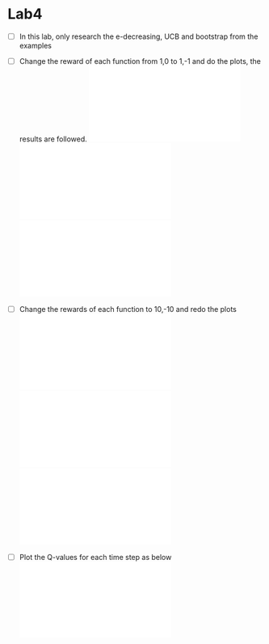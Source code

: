 # Lab4

- [ ] In this lab, only research the e-decreasing, UCB and bootstrap from the examples
- [ ] Change the reward of each function from 1,0 to 1,-1 and do the plots, the results are followed.
![Cumulative Regret vs step](./0.2-decreasing_1.pdf?raw=true)
![Cumulative Regret vs step](./BootstrapTS_1.pdf?raw=true)
![Cumulative Regret vs step](./USB_1.pdf?raw=true)
- [ ] Change the rewards of each function to 10,-10 and redo the plots
![Cumulative Regret vs step](./0.2-decreasing_2.pdf?raw=true)
![Cumulative Regret vs step](./BootstrapTS_2.pdf?raw=true)
![Cumulative Regret vs step](./USB_2.pdf?raw=true)	
- [ ] Plot the Q-values for each time step as below
![Cumulative Regret vs step](./0.2-decreasing_1.pdf?raw=true)

